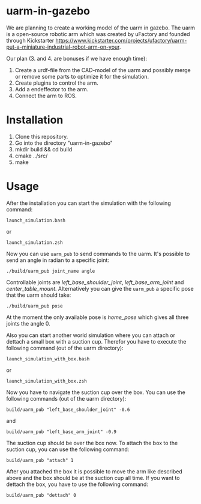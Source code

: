 uarm-in-gazebo
==============
We are planning to create a working model of the uarm in gazebo. The uarm is a open-source robotic arm which was created by uFactory and founded through Kickstarter https://www.kickstarter.com/projects/ufactory/uarm-put-a-miniature-industrial-robot-arm-on-your.

Our plan (3. and 4. are bonuses if we have enough time):

1. Create a urdf-file from the CAD-model of the uarm and possibly merge or remove some parts to optimize it for the simulation.
2. Create plugins to control the arm.
3. Add a endeffector to the arm.
4. Connect the arm to ROS.

Installation
==============

1. Clone this repository.
2. Go into the directory "uarm-in-gazebo"
3. mkdir build && cd build
4. cmake ../src/
5. make


Usage
==============
After the installation you can start the simulation with the following command:
```
launch_simulation.bash
```
or
```
launch_simulation.zsh
```

Now you can use `uarm_pub` to send commands to the uarm. It's possible to send an angle in radian to a specific joint:
```
./build/uarm_pub joint_name angle
```
Controllable joints are *left_base_shoulder_joint*, *left_base_arm_joint* and *center_table_mount*.
Alternatively you can give the `uarm_pub` a specific pose that the uarm should take:
```
./build/uarm_pub pose
```
At the moment the only available pose is *home_pose* which gives all three joints the angle 0.

Also you can start another world simulation where you can attach or dettach a small box with a suction cup.
Therefor you have to execute the following command (out of the uarm directory):
```
launch_simulation_with_box.bash
```
or
```
launch_simulation_with_box.zsh
```
Now you have to navigate the suction cup over the box. You can use the following commands (out of the uarm directory):
```
build/uarm_pub "left_base_shoulder_joint" -0.6
```
and
```
build/uarm_pub "left_base_arm_joint" -0.9
```
The suction cup should be over the box now. To attach the box to the suction cup, you can use the following command:
```
build/uarm_pub "attach" 1
```
After you attached the box it is possible to move the arm like described above and the box should be at the suction cup all time.
If you want to dettach the box, you have to use the following command:
```
build/uarm_pub "dettach" 0
```
















